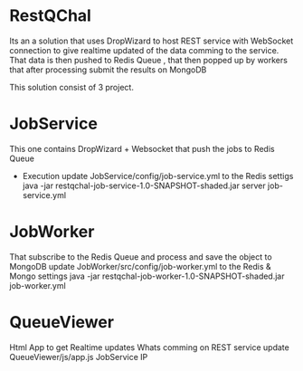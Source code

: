 # RestQChal

Its an a solution that uses DropWizard to host REST service with WebSocket connection to give realtime updated of the data comming to the service. That data is then pushed to Redis Queue , that then popped up by workers that after processing submit the results on MongoDB

This solution consist of 3 project.
# JobService
This one contains DropWizard + Websocket that push the jobs to Redis Queue
- Execution
update JobService/config/job-service.yml to the Redis settigs
java -jar restqchal-job-service-1.0-SNAPSHOT-shaded.jar server job-service.yml
# JobWorker
That subscribe to the Redis Queue and process and save the object to MongoDB
update JobWorker/src/config/job-worker.yml to the Redis  & Mongo settings
java -jar restqchal-job-worker-1.0-SNAPSHOT-shaded.jar job-worker.yml
# QueueViewer
Html App to get Realtime updates Whats comming on REST service
update QueueViewer/js/app.js JobService IP


